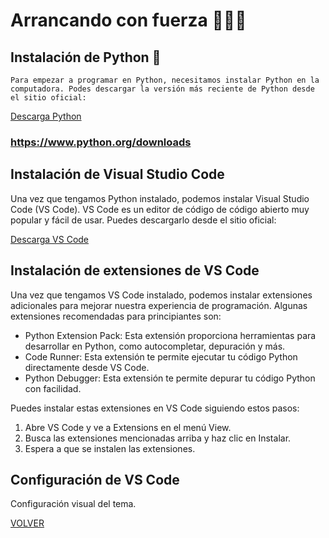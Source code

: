 # Arrancando con fuerza 💪👨‍🚀

## Instalación de Python 🐍

`Para empezar a programar en Python, necesitamos instalar Python en la computadora. Podes descargar la versión más reciente de Python desde el sitio oficial:`

[Descarga Python](https://www.python.org/downloads/)

### https://www.python.org/downloads

## Instalación de Visual Studio Code

Una vez que tengamos Python instalado, podemos instalar Visual Studio Code (VS Code). VS Code es un editor de código de código abierto muy popular y fácil de usar. Puedes descargarlo desde el sitio oficial:

[Descarga VS Code](https://code.visualstudio.com/download)

## Instalación de extensiones de VS Code

Una vez que tengamos VS Code instalado, podemos instalar extensiones adicionales para mejorar nuestra experiencia de programación. Algunas extensiones recomendadas para principiantes son:

- Python Extension Pack: Esta extensión proporciona herramientas para desarrollar en Python, como autocompletar, depuración y más.
- Code Runner: Esta extensión te permite ejecutar tu código Python directamente desde VS Code.
- Python Debugger: Esta extensión te permite depurar tu código Python con facilidad.

Puedes instalar estas extensiones en VS Code siguiendo estos pasos:

1. Abre VS Code y ve a Extensions en el menú View.
2. Busca las extensiones mencionadas arriba y haz clic en Instalar.
3. Espera a que se instalen las extensiones.

## Configuración de VS Code

Configuración visual del tema.

[VOLVER](readme.md)

